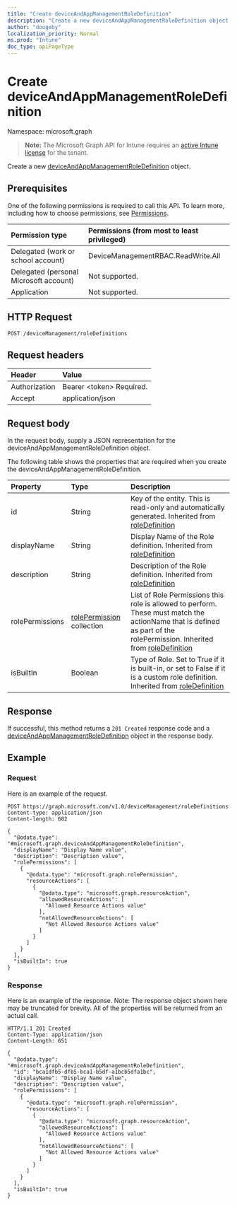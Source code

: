 ```yaml
---
title: "Create deviceAndAppManagementRoleDefinition"
description: "Create a new deviceAndAppManagementRoleDefinition object."
author: "dougeby"
localization_priority: Normal
ms.prod: "Intune"
doc_type: apiPageType
---
```


# Create deviceAndAppManagementRoleDefinition

Namespace: microsoft.graph

> **Note:** The Microsoft Graph API for Intune requires an [active Intune license](https://go.microsoft.com/fwlink/?linkid=839381) for the tenant.

Create a new [deviceAndAppManagementRoleDefinition](../resources/intune-rbac-deviceandappmanagementroledefinition.md) object.

## Prerequisites
One of the following permissions is required to call this API. To learn more, including how to choose permissions, see [Permissions](/graph/permissions-reference).

|Permission type|Permissions (from most to least privileged)|
|:---|:---|
|Delegated (work or school account)|DeviceManagementRBAC.ReadWrite.All|
|Delegated (personal Microsoft account)|Not supported.|
|Application|Not supported.|

## HTTP Request
<!-- {
  "blockType": "ignored"
}
-->
``` http
POST /deviceManagement/roleDefinitions
```

## Request headers
|Header|Value|
|:---|:---|
|Authorization|Bearer &lt;token&gt; Required.|
|Accept|application/json|

## Request body
In the request body, supply a JSON representation for the deviceAndAppManagementRoleDefinition object.

The following table shows the properties that are required when you create the deviceAndAppManagementRoleDefinition.

|Property|Type|Description|
|:---|:---|:---|
|id|String|Key of the entity. This is read-only and automatically generated. Inherited from [roleDefinition](../resources/intune-rbac-roledefinition.md)|
|displayName|String|Display Name of the Role definition. Inherited from [roleDefinition](../resources/intune-rbac-roledefinition.md)|
|description|String|Description of the Role definition. Inherited from [roleDefinition](../resources/intune-rbac-roledefinition.md)|
|rolePermissions|[rolePermission](../resources/intune-rbac-rolepermission.md) collection|List of Role Permissions this role is allowed to perform. These must match the actionName that is defined as part of the rolePermission. Inherited from [roleDefinition](../resources/intune-rbac-roledefinition.md)|
|isBuiltIn|Boolean|Type of Role. Set to True if it is built-in, or set to False if it is a custom role definition. Inherited from [roleDefinition](../resources/intune-rbac-roledefinition.md)|



## Response
If successful, this method returns a `201 Created` response code and a [deviceAndAppManagementRoleDefinition](../resources/intune-rbac-deviceandappmanagementroledefinition.md) object in the response body.

## Example

### Request
Here is an example of the request.
``` http
POST https://graph.microsoft.com/v1.0/deviceManagement/roleDefinitions
Content-type: application/json
Content-length: 602

{
  "@odata.type": "#microsoft.graph.deviceAndAppManagementRoleDefinition",
  "displayName": "Display Name value",
  "description": "Description value",
  "rolePermissions": [
    {
      "@odata.type": "microsoft.graph.rolePermission",
      "resourceActions": [
        {
          "@odata.type": "microsoft.graph.resourceAction",
          "allowedResourceActions": [
            "Allowed Resource Actions value"
          ],
          "notAllowedResourceActions": [
            "Not Allowed Resource Actions value"
          ]
        }
      ]
    }
  ],
  "isBuiltIn": true
}
```

### Response
Here is an example of the response. Note: The response object shown here may be truncated for brevity. All of the properties will be returned from an actual call.
``` http
HTTP/1.1 201 Created
Content-Type: application/json
Content-Length: 651

{
  "@odata.type": "#microsoft.graph.deviceAndAppManagementRoleDefinition",
  "id": "bca1dfb5-dfb5-bca1-b5df-a1bcb5dfa1bc",
  "displayName": "Display Name value",
  "description": "Description value",
  "rolePermissions": [
    {
      "@odata.type": "microsoft.graph.rolePermission",
      "resourceActions": [
        {
          "@odata.type": "microsoft.graph.resourceAction",
          "allowedResourceActions": [
            "Allowed Resource Actions value"
          ],
          "notAllowedResourceActions": [
            "Not Allowed Resource Actions value"
          ]
        }
      ]
    }
  ],
  "isBuiltIn": true
}
```





